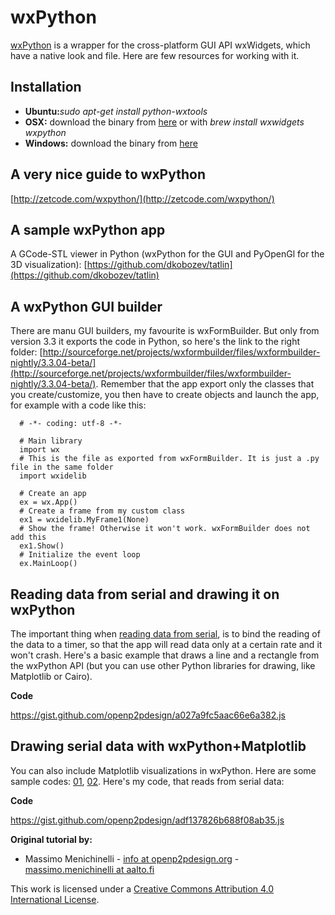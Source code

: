 # wxPython

[wxPython](http://en.wikipedia.org/wiki/WxPython) is a wrapper for the cross-platform GUI API wxWidgets, which have a native look and file. Here are few resources for working with it.

## Installation

*   **Ubuntu:**_sudo apt-get install python-wxtools_
*   **OSX:** download the binary from [here](http://www.wxpython.org/download.php) or with _brew install wxwidgets wxpython_
*   **Windows:** download the binary from [here](http://www.wxpython.org/download.php)

## A very nice guide to wxPython

[http://zetcode.com/wxpython/](http://zetcode.com/wxpython/)

## A sample wxPython app

A GCode-STL viewer in Python (wxPython for the GUI and PyOpenGl for the 3D visualization): [https://github.com/dkobozev/tatlin](https://github.com/dkobozev/tatlin)

## A wxPython GUI builder

There are manu GUI builders, my favourite is wxFormBuilder. But only from version 3.3 it exports the code in Python, so here's the link to the right folder: [http://sourceforge.net/projects/wxformbuilder/files/wxformbuilder-nightly/3.3.04-beta/](http://sourceforge.net/projects/wxformbuilder/files/wxformbuilder-nightly/3.3.04-beta/). Remember that the app export only the classes that you create/customize, you then have to create objects and launch the app, for example with a code like this:

      # -*- coding: utf-8 -*-

      # Main library
      import wx
      # This is the file as exported from wxFormBuilder. It is just a .py file in the same folder
      import wxidelib

      # Create an app
      ex = wx.App()
      # Create a frame from my custom class
      ex1 = wxidelib.MyFrame1(None)
      # Show the frame! Otherwise it won't work. wxFormBuilder does not add this
      ex1.Show()
      # Initialize the event loop
      ex.MainLoop()

## Reading data from serial and drawing it on wxPython

The important thing when [reading data from serial](python_serial.md), is to bind the reading of the data to a timer, so that the app will read data only at a certain rate and it won't crash. Here's a basic example that draws a line and a rectangle from the wxPython API (but you can use other Python libraries for drawing, like Matplotlib or Cairo).

**Code**

https://gist.github.com/openp2pdesign/a027a9fc5aac66e6a382.js

## Drawing serial data with wxPython+Matplotlib

You can also include Matplotlib visualizations in wxPython. Here are some sample codes: [01](http://stackoverflow.com/questions/10737459/embedding-a-matplotlib-figure-inside-a-wxpython-panel), [02](http://wiki.wxpython.org/MatplotlibFourierDemo). Here's my code, that reads from serial data:

**Code**

https://gist.github.com/openp2pdesign/adf137826b688f08ab35.js



**Original tutorial by:**

* Massimo Menichinelli - [info at openp2pdesign.org](mailto:info@openp2pdesign.org) - [massimo.menichinelli at aalto.fi](mailto:massimo.menichinelli@aalto.fi)


This work is licensed under a [Creative Commons Attribution 4.0 International License](http://creativecommons.org/licenses/by/4.0/).
